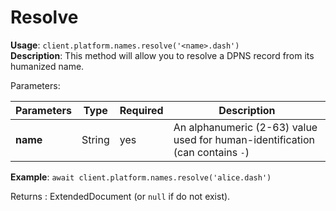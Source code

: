 # Resolve

**Usage**: `client.platform.names.resolve('<name>.dash')`  
**Description**: This method will allow you to resolve a DPNS record from its humanized name.

Parameters:

| Parameters | Type   | Required | Description                                                                   |
| ---------- | ------ | -------- | ----------------------------------------------------------------------------- |
| **name**   | String | yes      | An alphanumeric (2-63) value used for human-identification (can contains `-`) |

**Example**: `await client.platform.names.resolve('alice.dash')`

Returns : ExtendedDocument (or `null` if do not exist).
